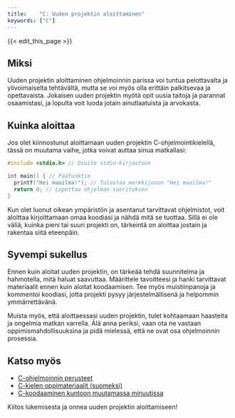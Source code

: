 ```yaml
---
title:    "C: Uuden projektin aloittaminen"
keywords: ["C"]
---
```


{{< edit_this_page >}}

## Miksi

Uuden projektin aloittaminen ohjelmoinnin parissa voi tuntua pelottavalta ja ylivoimaiselta tehtävältä, mutta se voi myös olla erittäin palkitsevaa ja opettavaista. Jokaisen uuden projektin myötä opit uusia taitoja ja parannat osaamistasi, ja lopulta voit luoda jotain ainutlaatuista ja arvokasta.

## Kuinka aloittaa

Jos olet kiinnostunut aloittamaan uuden projektin C-ohjelmointikielellä, tässä on muutama vaihe, jotka voivat auttaa sinua matkallasi:

```C
#include <stdio.h> // Osoite stdio-kirjastoon

int main() { // Pääfunktio
  printf("Hei maailma!"); // Tulostaa merkkijonon "Hei maailma!"
  return 0; // Lopettaa ohjelman suorituksen
}
```

Kun olet luonut oikean ympäristön ja asentanut tarvittavat ohjelmistot, voit aloittaa kirjoittamaan omaa koodiasi ja nähdä mitä se tuottaa. Sillä ei ole väliä, kuinka pieni tai suuri projekti on, tärkeintä on aloittaa jostain ja rakentaa siitä eteenpäin.

## Syvempi sukellus

Ennen kuin aloitat uuden projektin, on tärkeää tehdä suunnitelma ja hahmotella, mitä haluat saavuttaa. Määrittele tavoitteesi ja hanki tarvittavat materiaalit ennen kuin aloitat koodaamisen. Tee myös muistiinpanoja ja kommentoi koodiasi, jotta projekti pysyy järjestelmällisenä ja helpommin ymmärrettävänä.

Muista myös, että aloittaessasi uuden projektin, tulet kohtaamaan haasteita ja ongelmia matkan varrella. Älä anna periksi, vaan ota ne vastaan oppimismahdollisuuksina ja pidä mielessä, että ne ovat osa ohjelmoinnin prosessia.

## Katso myös

- [C-ohjelmoinnin perusteet](https://www.tutorialspoint.com/cprogramming/index.htm)
- [C-kielen oppimateriaalit (suomeksi)](https://www.mooc.fi/fi/courses/2013/programming-part-1/)
- [C-koodaaminen kuntoon muutamassa minuutissa](https://www.youtube.com/watch?v=0W3GJIuIRrI)

Kiitos lukemisesta ja onnea uuden projektin aloittamiseen!